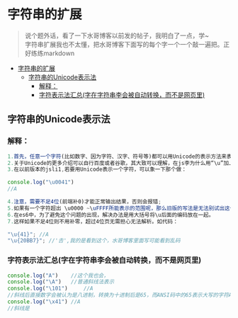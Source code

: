 # 字符串的扩展

>说个题外话，看了一下水哥博客以前发的帖子，我明白了一点，学~  
>字符串扩展我也不太懂，把水哥博客下面写的每个字一个一个敲一遍把。正好练练markdown

- [字符串的扩展](#%E5%AD%97%E7%AC%A6%E4%B8%B2%E7%9A%84%E6%89%A9%E5%B1%95)
    - [字符串的Unicode表示法](#%E5%AD%97%E7%AC%A6%E4%B8%B2%E7%9A%84unicode%E8%A1%A8%E7%A4%BA%E6%B3%95)
        - [解释：](#%E8%A7%A3%E9%87%8A)
        - [字符表示法汇总(字在字符串李会被自动转换，而不是网页里)](#%E5%AD%97%E7%AC%A6%E8%A1%A8%E7%A4%BA%E6%B3%95%E6%B1%87%E6%80%BB%E5%AD%97%E5%9C%A8%E5%AD%97%E7%AC%A6%E4%B8%B2%E6%9D%8E%E4%BC%9A%E8%A2%AB%E8%87%AA%E5%8A%A8%E8%BD%AC%E6%8D%A2%E8%80%8C%E4%B8%8D%E6%98%AF%E7%BD%91%E9%A1%B5%E9%87%8C)

## 字符串的Unicode表示法

### 解释：
```` javaScript
1.首先，任意一个字符(比如数字、因为字符、汉字、符号等)都可以用Unicode的表示方法来表示
2.关于Unicode的更多介绍可以自行百度或者谷歌，其大致可以理解，在js李为什么用“\u”加上四个十六进制字符来表试任意一个字符
3.在以前版本的jsli1,若要用Unicode表示一个字符，可以象一下那个做：

console.log("\u0041")
//A

4.注意，需要不足4位(前端补0)才能正常输出结果，否则会报错;
5.如果有一个字符超出 \u0000 ~\uFFFF所能表示的范围呢，那么旧版的写法是无法别试出这个字符的(原因是不能识别)。
6.在es6中，为了避免这个问题的出现，解决办法是用大括号将\u后面的编码放在一起。
7.这样如果不足4位则不用补零，超过4位页无需担心无法解析。如代码：

"\u{41}"; //A
"\u{20BB7}"; //'𠮷',我的是看到这个，水哥博客里面写可能看到乱码
````

### 字符表示法汇总(字在字符串李会被自动转换，而不是网页里)

```` JavaScript
console.log("A")    //这个我也会，
console.log("\A")   //普通斜线法表示
console.log("\101")     //A  
//斜线后直接数字会被认为是八进制，转换为十进制后是65，而ANSI码中的65表示大写的字符A
console.log("\x41") //A
//斜线是




````